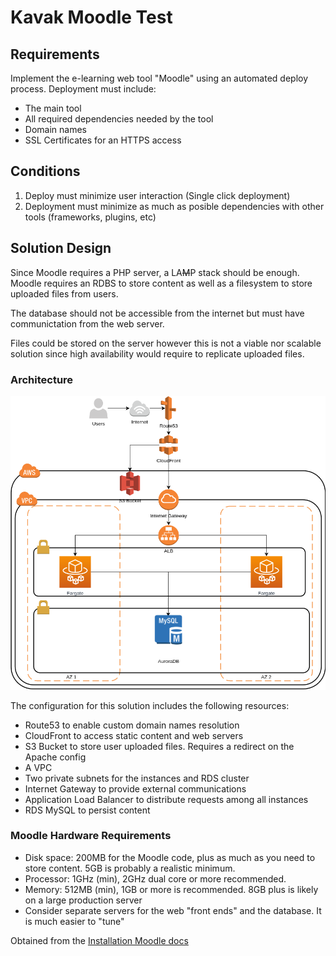 # Kavak Moodle Test

## Requirements
Implement the e-learning web tool "Moodle" using an automated deploy process. Deployment must include:
- The main tool
- All required dependencies needed by the tool
- Domain names
- SSL Certificates for an HTTPS access

## Conditions
1. Deploy must minimize user interaction (Single click deployment)
2. Deployment must minimize as much as posible dependencies with other tools (frameworks, plugins, etc)

## Solution Design
Since Moodle requires a PHP server, a LA~~M~~P stack should be enough. Moodle requires an RDBS to store content as well as a filesystem to store uploaded files from users.

The database should not be accessible from the internet but must have communictation from the web server.

Files could be stored on the server however this is not a viable nor scalable solution since high availability would require to replicate uploaded files.

### Architecture
![Kavak Moodle Test Architecture](docs/img/kavak-moodle-test.png "Solution Architecture")

The configuration for this solution includes the following resources:

- Route53 to enable custom domain names resolution
- CloudFront to access static content and web servers
- S3 Bucket to store user uploaded files. Requires a redirect on the Apache config
- A VPC
- Two private subnets for the instances and RDS cluster
- Internet Gateway to provide external communications
- Application Load Balancer to distribute requests among all instances
- RDS MySQL to persist content

### Moodle Hardware Requirements
- Disk space: 200MB for the Moodle code, plus as much as you need to store content. 5GB is probably a realistic minimum.
- Processor: 1GHz (min), 2GHz dual core or more recommended.
- Memory: 512MB (min), 1GB or more is recommended. 8GB plus is likely on a large production server
- Consider separate servers for the web "front ends" and the database. It is much easier to "tune"

Obtained from the [Installation Moodle docs](https://docs.moodle.org/39/en/Installing_Moodle#Requirements)
